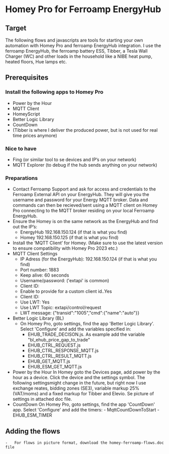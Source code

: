 # Homey Pro for Ferroamp EnergyHub
## Target
The following flows and javascripts are tools for starting your own automation with Homey Pro and ferroamp EnergyHub integration. I use the ferroamp EnergyHub, the ferroamp battery ESS, Tibber, a Tesla Wall Charger (WC) and other loads in the household like a NIBE heat pump, heated floors, Hue lamps etc.
## Prerequisites
### Install the following apps to Homey Pro
-	Power by the Hour
-	MQTT Client
-	HomeyScript
-	Better Logic Library
-	CountDown
-	(Tibber is where I deliver the produced power, but is not used for real time prices anymore)
### Nice to have
-	Fing (or similar tool to se devices and IP’s on your network)
-	MQTT Explorer (to debug if the hub sends anything on your network)
### Preparations
-   Contact Ferroamp Support and ask for access and credentials to the Ferroamp External API on your EnergyHub. They will give you the username and password for your Energy MQTT broker. Data and commands can then be recieved/sent using a MQTT client on Homey Pro connecting to the MQTT broker residing on your local Ferroamp EnergyHub.
-	Ensure the Homey is on the same network as the EnergyHub and find out the IP’s:
    -	EnergyHub 	192.168.150.124 (if that is what you find)
    -	Homey 	192.168.150.125 (if that is what you find)
-	Install the ‘MQTT Client’ for Homey. (Make sure to use the latest version to ensure compatibility with Homey Pro 2023 etc.)
-	MQTT Client Settings
    -   IP Adress (for the EnergyHub): 		192.168.150.124 (if that is what you find)
    -	Port number: 	1883
    -   Keep alive:     60 seconds
    -	Username/password:	<From Ferroamp support> ('extapi' is common)
    -	Client ID:		<Set your own text string>
    -   Enable to provide for a custom client id..Yes
    -   Client ID:      <Set your unique Id like: Simpsons_MQTT_Client>
    -   Use LWT:    Yes  
    -   Use LWT Topic: extapi/control/request
    -   LWT message:    {"transid":"1005","cmd":{"name":"auto"}} 
-   Better Logic Library (BL)
    -   On Homey Pro, goto settings, find the app 'Better Logic Library'. Select 'Configure' and add the variables specified in: 
        -   EHUB_TRADE_DECISON.js. As example add the variable "bl_ehub_price_gap_to_trade"
        -   EHUB_CTRL_REQUEST.js
        -   EHUB_CTRL_RESPONSE_MQTT.js
        -   EHUB_CTRL_RESULT_MQTT.js
        -   EHUB_GET_MQTT.js
        -   EHUB_ESM_GET_MQTT.js
-   Power by the Hour
    In Homey goto the Devices page, add power by the hour as a device. Click the device and the settings symbol. The following settingsmight change in the future, but right now I use exchange reates, bidding zones (SE3), variable markup 25% (VAT/moms) and a fixed markup for Tibber and Elevio. Se picture of settings in attached doc file.
-   CountDown
    On Homey Pro, goto settings, find the app 'CountDown' app. Select 'Configure' and add the timers:
        -   MqttCountDownToStart
        -   EHUB_ESM_TIMER 
## Adding the flows
    -   For flows in picture format, download the homey-ferroamp-flows.doc file
